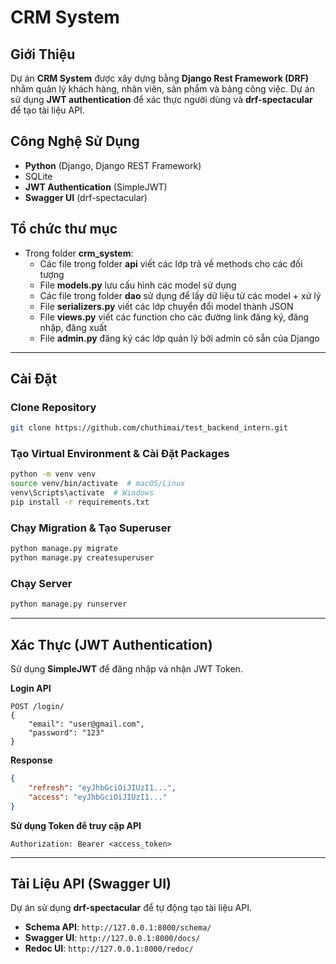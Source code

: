# CRM System

##  Giới Thiệu
Dự án **CRM System** được xây dựng bằng **Django Rest Framework (DRF)** nhằm quản lý khách hàng, nhân viên, sản phẩm và bảng công việc. Dự án sử dụng **JWT authentication** để xác thực người dùng và **drf-spectacular** để tạo tài liệu API.

##  Công Nghệ Sử Dụng
- **Python** (Django, Django REST Framework)
- SQLite
- **JWT Authentication** (SimpleJWT)
- **Swagger UI** (drf-spectacular)

## Tổ chức thư mục
- Trong folder **crm_system**:
  - Các file trong folder **api** viết các lớp trả về methods cho các đối tượng
  - File **models.py** lưu cấu hình các model sử dụng
  - Các file trong folder **dao** sử dụng để lấy dữ liệu từ các model + xử lý
  - File **serializers.py** viết các lớp chuyển đổi model thành JSON
  - File **views.py** viết các function cho các đường link đăng ký, đăng nhập, đăng xuất
  - File **admin.py** đăng ký các lớp quản lý bởi admin có sẵn của Django

---
##  Cài Đặt
###  Clone Repository
```bash
git clone https://github.com/chuthimai/test_backend_intern.git
```

### Tạo Virtual Environment & Cài Đặt Packages
```bash
python -m venv venv
source venv/bin/activate  # macOS/Linux
venv\Scripts\activate  # Windows
pip install -r requirements.txt
```

### Chạy Migration & Tạo Superuser
```bash
python manage.py migrate
python manage.py createsuperuser
```

### Chạy Server
```bash
python manage.py runserver
```

---
## Xác Thực (JWT Authentication)
Sử dụng **SimpleJWT** để đăng nhập và nhận JWT Token.

**Login API**
```
POST /login/
{
    "email": "user@gmail.com",
    "password": "123"
}
```

**Response**
```json
{
    "refresh": "eyJhbGciOiJIUzI1...",
    "access": "eyJhbGciOiJIUzI1..."
}
```

**Sử dụng Token để truy cập API**
```
Authorization: Bearer <access_token>
```

---
## Tài Liệu API (Swagger UI)
Dự án sử dụng **drf-spectacular** để tự động tạo tài liệu API.

- **Schema API**: `http://127.0.0.1:8000/schema/`
- **Swagger UI**: `http://127.0.0.1:8000/docs/`
- **Redoc UI**: `http://127.0.0.1:8000/redoc/`
